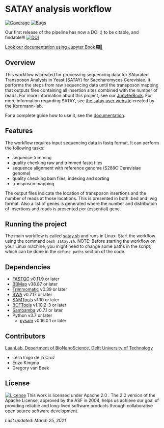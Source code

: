 # SATAY analysis workflow

[![Coverage](https://sonarcloud.io/api/project_badges/measure?project=SATAY-LL_Transposonmapper&metric=coverage)](https://sonarcloud.io/dashboard?id=SATAY-LL_Transposonmapper) [![Bugs](https://sonarcloud.io/api/project_badges/measure?project=SATAY-LL_Transposonmapper&metric=bugs)](https://sonarcloud.io/dashboard?id=SATAY-LL_Transposonmapper)

Our first release of the pipeline has now a DOI :) to be citable, and findable!!! 
[![DOI](https://zenodo.org/badge/248577762.svg)](https://zenodo.org/badge/latestdoi/248577762)

[Look our documentation using Jupyter Book 🎆🎉](https://satay-ll.github.io/SATAY-jupyter-book/Introduction.html) 

## Overview

This workflow is created for processing sequencing data for SAturated Transposon Analysis in Yeast (SATAY) for Saccharomyces Cerevisiae.
It performs the steps from raw sequencing data until the transposon mapping that outputs files containing all insertion sites combined with the number of reads.
For more information about this project, see our [JupyterBook](https://leilaicruz.github.io/SATAY-jupyter-book/Introduction.html).
For more information regarding SATAY, see [the satay user website](https://sites.google.com/site/satayusers/) created by the Kornmann-lab.

For a complete guide how to use it, see the [documentation](https://github.com/Gregory94/LaanLab-SATAY-DataAnalysis/blob/satay_processing/documentation/documentation_satay.md).

## Features

The workflow requires input sequencing data in fastq format.
It can perform the following tasks:

- sequence trimming
- quality checking raw and trimmed fastq files
- sequence alignment with reference genome (S288C Cerevisiae genome)
- quality checking bam files, indexing and sorting
- transposon mapping

The output files indicate the location of transposon insertions and the number of reads at those locations.
This is presented in both .bed and .wig format.
Also a list of genes is generated where the number and distribution of insertions and reads is presented per (essential) gene.

## Running the project

The main workflow is called [satay.sh](https://github.com/Gregory94/LaanLab-SATAY-DataAnalysis/blob/satay_processing/satay.sh) and runs in Linux.
Start the workflow using the command `bash satay.sh`.
NOTE: Before starting the workflow on your Linux machine, you might need to change some paths in the script, which can be done in the `define paths` section of the code.

## Dependencies

- [FASTQC](https://www.bioinformatics.babraham.ac.uk/projects/fastqc/) v0.11.9 or later
- [BBMap](https://sourceforge.net/projects/bbmap/) v38.87 or later
- [Trimmomatic](http://www.usadellab.org/cms/?page=trimmomatic) v0.39 or later
- [BWA](https://sourceforge.net/projects/bio-bwa/) v0.7.17 or later
- [SAMTools](http://www.htslib.org/download/) v1.10 or later
- [BCFTools](http://www.htslib.org/download/) v1.10.2-3 or later
- [Sambamba](https://github.com/biod/sambamba/releases) v0.7.1 or later
- Python v3.7 or later
  - [pysam](https://anaconda.org/bioconda/pysam) v0.16.0.1 or later

## Contributors

[LaanLab. Department of BioNanoScience, Delft University of Technology](https://www.tudelft.nl/en/faculty-of-applied-sciences/about-faculty/departments/bionanoscience/research/research-labs/liedewij-laan-lab/research-projects/evolvability-and-modularity-of-essential-functions-in-budding-yeast)

- Leila Iñigo de la Cruz
- Enzo Kingma
- Gregory van Beek

## License

[![License](https://img.shields.io/badge/License-Apache%202.0-blue.svg)](https://opensource.org/licenses/Apache-2.0)
This work is licensed under Apache 2.0 .
The 2.0 version of the Apache License, approved by the ASF in 2004, helps us achieve our goal of providing reliable and long-lived software products through collaborative open source software development.

*Last updated: March 25, 2021*
